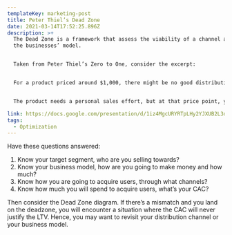 ```yaml
---
templateKey: marketing-post
title: Peter Thiel’s Dead Zone
date: 2021-03-14T17:52:25.896Z
description: >+
  The Dead Zone is a framework that assess the viability of a channel along with
  the businesses’ model.


  Taken from Peter Thiel’s Zero to One, consider the excerpt:


  For a product priced around $1,000, there might be no good distribution channel to reach the small businesses that might buy it. Even if you have a clear value proposition, how do you get people to hear it?


  The product needs a personal sales effort, but at that price point, you simply don’t have the resources to send an actual person to talk to every prospective customer. This is why so many small and medium- sized businesses don’t use tools that bigger firms take for granted. It’s not that small business proprietors are unusually backward or that good tools don’t exist: distribution is the hidden bottleneck.

link: https://docs.google.com/presentation/d/1iz4MgcURYRTpLHy2YJXUB2L3dJte0lTZlOM9IOklK4I/edit#slide=id.gb70c0c9545_0_165
tags:
  - Optimization
---
```

Have these questions answered:

1. Know your target segment, who are you selling towards?
2. Know your business model, how are you going to make money and how much?
3. Know how you are going to acquire users, through what channels?
4. Know how much you will spend to acquire users, what’s your CAC?

Then consider the Dead Zone diagram. If there’s a mismatch and you land on the deadzone, you will encounter a situation where the CAC will never justify the LTV. Hence, you may want to revisit your distribution channel or your business model.